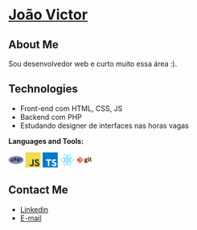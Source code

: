  # <a href="https://www.linkedin.com/in/jvictor-/">João Victor</a>
 
## About Me
Sou desenvolvedor web e curto muito essa área :).

## Technologies
- Front-end com HTML, CSS, JS
- Backend com PHP
- Estudando designer de interfaces nas horas vagas

**Languages and Tools:**  

<code><img height="30" src="https://raw.githubusercontent.com/github/explore/80688e429a7d4ef2fca1e82350fe8e3517d3494d/topics/php/php.png"></code>
<code><img height="30" src="https://raw.githubusercontent.com/github/explore/80688e429a7d4ef2fca1e82350fe8e3517d3494d/topics/javascript/javascript.png"></code>
<code><img height="30" src="https://raw.githubusercontent.com/github/explore/80688e429a7d4ef2fca1e82350fe8e3517d3494d/topics/typescript/typescript.png"></code>
<code><img height="30" src="https://raw.githubusercontent.com/github/explore/80688e429a7d4ef2fca1e82350fe8e3517d3494d/topics/react/react.png"></code>
<code><img height="30" src="https://raw.githubusercontent.com/github/explore/80688e429a7d4ef2fca1e82350fe8e3517d3494d/topics/git/git.png"></code>


##  Contact Me
- <a href="https://www.linkedin.com/in/jvictor-/">Linkedin</a>
- <a href="mailto:joao60651@gmail.com">E-mail</a>
</div>
